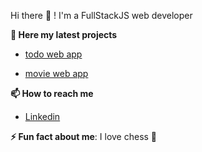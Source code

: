  Hi there 👋 ! I'm a FullStackJS web developer 

__📝 Here my latest projects__ 
- [todo web app](https://github.com/saifEddineR/redux-todo)

- [movie web app](https://github.com/saifEddineR/movies)

__📫 How to reach me__
- [Linkedin](https://www.linkedin.com)

__⚡ Fun fact about me__: 
 I love chess 🥰
<!--
**saifEddineR/saifEddineR** is a ✨ _special_ ✨ repository because its `README.md` (this file) appears on your GitHub profile.

Here are some ideas to get you started:

- 🔭 I’m currently working on ...
- 🌱 I’m currently learning ...
- 👯 I’m looking to collaborate on ...
- 🤔 I’m looking for help with ...
- 💬 Ask me about ...
- 📫 How to reach me: ...
- 😄 Pronouns: ...
- ⚡ Fun fact: ...
-->
